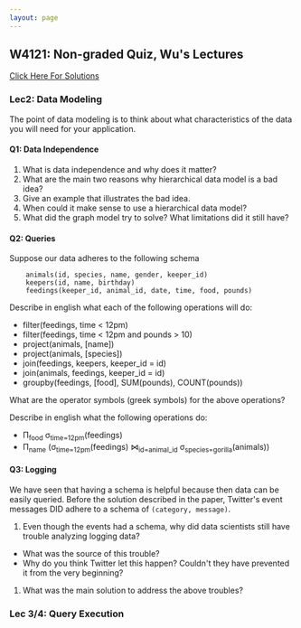 ```yaml
---
layout: page
---
```


## W4121: Non-graded Quiz,  Wu's Lectures

[Click Here For Solutions](./quiz_sol)

<a name="lec2"></a>
### Lec2: Data Modeling

The point of data modeling is to think about what characteristics of the data you will need for your application.

#### Q1: Data Independence

1. What is data independence and why does it matter?
1. What are the main two reasons why hierarchical data model is a bad idea?
  1. Give an example that illustrates the bad idea.
  1. When could it make sense to use a hierarchical data model?
1. What did the graph model try to solve?  What limitations did it still have?


#### Q2: Queries


Suppose our data adheres to the following schema

        animals(id, species, name, gender, keeper_id)
        keepers(id, name, birthday)
        feedings(keeper_id, animal_id, date, time, food, pounds)

Describe in english what each of the following operations will do:

* filter(feedings, time < 12pm)
* filter(feedings, time < 12pm and pounds > 10)
* project(animals, [name])
* project(animals, [species])
* join(feedings, keepers, keeper_id = id)
* join(animals, feedings, keeper_id = id)
* groupby(feedings, [food], SUM(pounds), COUNT(pounds))

What are the operator symbols (greek symbols) for the above operations?

Describe in english what the following operations do:

* Π<sub>food</sub> σ<sub>time=12pm</sub>(feedings)
* Π<sub>name</sub> (σ<sub>time=12pm</sub>(feedings) ⋈<sub>id=animal_id</sub> σ<sub>species=gorilla</sub>(animals))


#### Q3: Logging

We have seen that having a schema is helpful because then data can be easily queried.  Before the solution described in the paper, Twitter's event messages DID adhere to a schema of `(category, message)`.  

1. Even though the events had a schema, why did data scientists still have trouble analyzing logging data?  
  * What was the source of this trouble?
  * Why do you think Twitter let this happen?  Couldn't they have prevented it from the very beginning?
1. What was the main solution to address the above troubles?



### Lec 3/4: Query Execution

